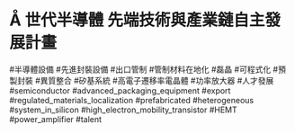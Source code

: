 # Å 世代半導體 先端技術與產業鏈自主發展計畫

#半導體設備 #先進封裝設備 #出口管制 #管制材料在地化 #磊晶 #可程式化 #預製封裝 #異質整合 #矽基系統 #高電子遷移率電晶體 #功率放大器 #人才發展 
#semiconductor  #advanced_packaging_equipment  #export #regulated_materials_localization  #prefabricated  #heterogeneous  #system_in_silicon #high_electron_mobility_transistor #HEMT  #power_amplifier  #talent 

